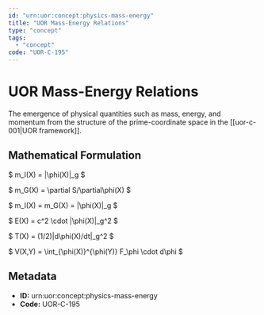 ```yaml
---
id: "urn:uor:concept:physics-mass-energy"
title: "UOR Mass-Energy Relations"
type: "concept"
tags:
  - "concept"
code: "UOR-C-195"
---
```


# UOR Mass-Energy Relations

The emergence of physical quantities such as mass, energy, and momentum from the structure of the prime-coordinate space in the [[uor-c-001|UOR framework]].

## Mathematical Formulation

$
m_I(X) = \|\phi(X)\|_g
$

$
m_G(X) = \partial S/\partial\phi(X)
$

$
m_I(X) = m_G(X) = \|\phi(X)\|_g
$

$
E(X) = c^2 \cdot \|\phi(X)\|_g^2
$

$
T(X) = (1/2)\|d\phi(X)/dt\|_g^2
$

$
V(X,Y) = \int_{\phi(X)}^{\phi(Y)} F_\phi \cdot d\phi
$

## Metadata

- **ID:** urn:uor:concept:physics-mass-energy
- **Code:** UOR-C-195
